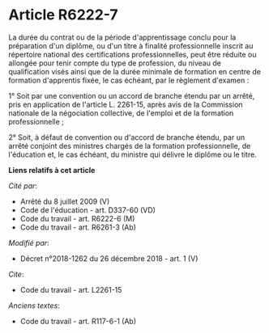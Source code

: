 # Article R6222-7

La durée du contrat ou de la période d'apprentissage conclu pour la préparation d'un diplôme, ou d'un titre à finalité
professionnelle inscrit au répertoire national des certifications professionnelles, peut être réduite ou allongée pour tenir
compte du type de profession, du niveau de qualification visés ainsi que de la durée minimale de formation en centre de
formation d'apprentis fixée, le cas échéant, par le règlement d'examen :

1° Soit par une convention ou un accord de branche étendu par un arrêté, pris en application de l'article L. 2261-15, après
avis de la Commission nationale de la négociation collective, de l'emploi et de la formation professionnelle ;

2° Soit, à défaut de convention ou d'accord de branche étendu, par un arrêté conjoint des ministres chargés de la formation
professionnelle, de l'éducation et, le cas échéant, du ministre qui délivre le diplôme ou le titre.

**Liens relatifs à cet article**

_Cité par_:

  - Arrêté du 8 juillet 2009 (V)
  - Code de l'éducation - art. D337-60 (VD)
  - Code du travail - art. R6222-6 (M)
  - Code du travail - art. R6261-3 (Ab)

_Modifié par_:

  - Décret n°2018-1262 du 26 décembre 2018 - art. 1 (V)

_Cite_:

  - Code du travail - art. L2261-15

_Anciens textes_:

  - Code du travail - art. R117-6-1 (Ab)
